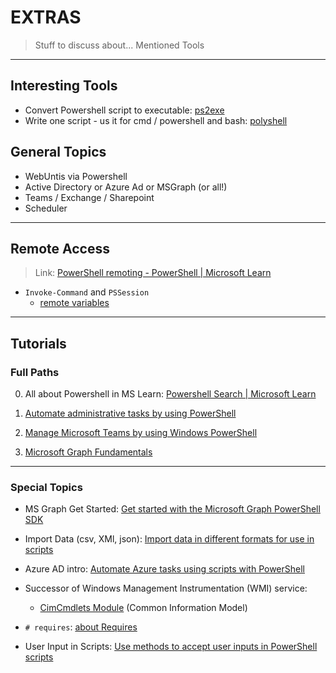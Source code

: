 # EXTRAS

> Stuff to discuss about...
> Mentioned Tools

---

## Interesting Tools

- Convert Powershell script to executable: [ps2exe](https://www.powershellgallery.com/packages/ps2exe/1.0.4)
- Write one script - us it for cmd / powershell and bash: [polyshell](https://github.com/llamasoft/polyshell)

## General Topics

- WebUntis via Powershell
- Active Directory or Azure Ad or MSGraph (or all!)
- Teams / Exchange / Sharepoint
- Scheduler

---

## Remote Access

> Link: [PowerShell remoting - PowerShell | Microsoft Learn](https://learn.microsoft.com/en-us/powershell/scripting/learn/ps101/08-powershell-remoting?view=powershell-7.2)

- `Invoke-Command` and `PSSession`
  - [remote variables](https://learn.microsoft.com/en-us/powershell/module/microsoft.powershell.core/about/about_remote_variables?view=powershell-7.2)

---

## Tutorials

### Full Paths

0. All about Powershell in MS Learn: [Powershell Search | Microsoft Learn](https://learn.microsoft.com/en-us/search/?terms=powershell)

1. [Automate administrative tasks by using PowerShell](https://learn.microsoft.com/en-us/training/paths/powershell/)
2. [Manage Microsoft Teams by using Windows PowerShell](https://learn.microsoft.com/en-us/training/modules/manage-microsoft-teams-use-windows-powershell/)
3. [Microsoft Graph Fundamentals](https://learn.microsoft.com/en-us/training/paths/m365-msgraph-fundamentals/)

---

### Special Topics

- MS Graph Get Started: [Get started with the Microsoft Graph PowerShell SDK](https://learn.microsoft.com/en-us/powershell/microsoftgraph/get-started?view=graph-powershell-1.0)

- Import Data (csv, XMl, json): [Import data in different formats for use in scripts](https://learn.microsoft.com/en-us/training/modules/import-data-different-formats-for-use-scripts/)

- Azure AD intro: [Automate Azure tasks using scripts with PowerShell](https://learn.microsoft.com/en-us/training/modules/automate-azure-tasks-with-powershell/)
- Successor of Windows Management Instrumentation (WMI) service:
  - [CimCmdlets Module](https://learn.microsoft.com/en-us/powershell/module/cimcmdlets/?view=powershell-7.2) (Common Information Model)
- `# requires`: [about Requires](https://learn.microsoft.com/en-us/powershell/module/microsoft.powershell.core/about/about_requires?view=powershell-7.3)
- User Input in Scripts: [Use methods to accept user inputs in PowerShell scripts](https://learn.microsoft.com/en-us/training/modules/use-methods-to-accept-user-inputs-windows-powershell-scripts/)
